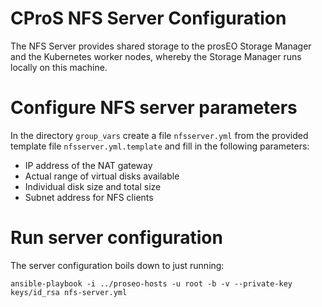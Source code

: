 CProS NFS Server Configuration
==============================

The NFS Server provides shared storage to the prosEO Storage Manager and the Kubernetes worker nodes, whereby the Storage Manager
runs locally on this machine.

# Configure NFS server parameters

In the directory `group_vars` create a file `nfsserver.yml` from the provided template file `nfsserver.yml.template` and
fill in the following parameters:
- IP address of the NAT gateway
- Actual range of virtual disks available
- Individual disk size and total size
- Subnet address for NFS clients

# Run server configuration

The server configuration boils down to just running:
```
ansible-playbook -i ../proseo-hosts -u root -b -v --private-key keys/id_rsa nfs-server.yml
```
